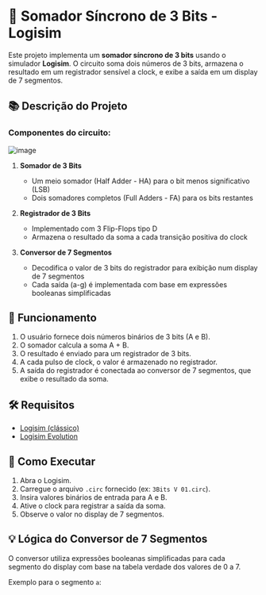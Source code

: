 # 🔢 Somador Síncrono de 3 Bits - Logisim

Este projeto implementa um **somador síncrono de 3 bits** usando o simulador **Logisim**. O circuito soma dois números de 3 bits, armazena o resultado em um registrador sensível a clock, e exibe a saída em um display de 7 segmentos.

## 📚 Descrição do Projeto

### Componentes do circuito:

![image](https://github.com/user-attachments/assets/af6df517-8b7d-4d6f-9829-2225c7371302)


1. **Somador de 3 Bits**
   - Um meio somador (Half Adder - HA) para o bit menos significativo (LSB)
   - Dois somadores completos (Full Adders - FA) para os bits restantes

2. **Registrador de 3 Bits**
   - Implementado com 3 Flip-Flops tipo D
   - Armazena o resultado da soma a cada transição positiva do clock

3. **Conversor de 7 Segmentos**
   - Decodifica o valor de 3 bits do registrador para exibição num display de 7 segmentos
   - Cada saída (a-g) é implementada com base em expressões booleanas simplificadas

## 🔁 Funcionamento

1. O usuário fornece dois números binários de 3 bits (A e B).
2. O somador calcula a soma A + B.
3. O resultado é enviado para um registrador de 3 bits.
4. A cada pulso de clock, o valor é armazenado no registrador.
5. A saída do registrador é conectada ao conversor de 7 segmentos, que exibe o resultado da soma.

## 🛠️ Requisitos

- [Logisim (clássico)](http://www.cburch.com/logisim/)
- [Logisim Evolution](https://github.com/logisim-evolution/logisim-evolution)

## 🧪 Como Executar

1. Abra o Logisim.
2. Carregue o arquivo `.circ` fornecido (ex: `3Bits V 01.circ`).
3. Insira valores binários de entrada para A e B.
4. Ative o clock para registrar a saída da soma.
5. Observe o valor no display de 7 segmentos.

## 💡 Lógica do Conversor de 7 Segmentos

O conversor utiliza expressões booleanas simplificadas para cada segmento do display com base na tabela verdade dos valores de 0 a 7.

Exemplo para o segmento `a`:

